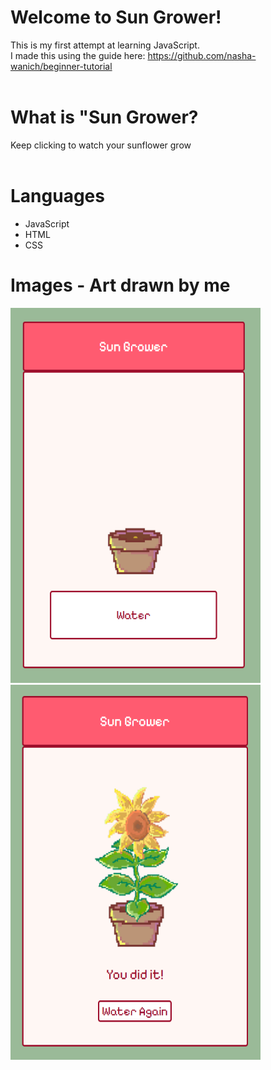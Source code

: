# Welcome to Sun Grower! <br>
This is my first attempt at learning JavaScript. <br>
I made this using the guide here: https://github.com/nasha-wanich/beginner-tutorial
<br>
<br>

# What is "Sun Grower? <br>
Keep clicking to watch your sunflower grow
<br>
<br>

# Languages <br>
- JavaScript
- HTML 
- CSS

# Images - Art drawn by me
<img width="400" height="600" alt="image" src="/displayImages/image1.png" />
<img width="400" height="600" alt="image" src="/displayImages/image2.png" />